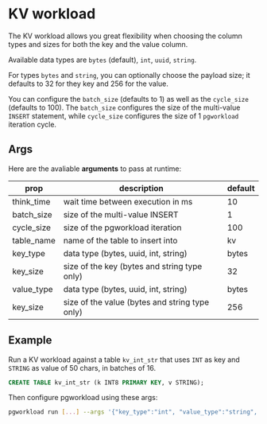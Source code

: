 # KV workload

The KV workload allows you great flexibility when choosing the column types and sizes for both the key and the value column.

Available data types are `bytes` (default), `int`, `uuid`, `string`.

For types `bytes` and `string`, you can optionally choose the payload size; it defaults to 32 for they key and 256 for the value.

You can configure the `batch_size` (defaults to 1) as well as the `cycle_size` (defaults to 100).
The `batch_size` configures the size of the multi-value `INSERT` statement, while `cycle_size` configures the size of 1 `pgworkload` iteration cycle.

## Args

Here are the avaliable **arguments** to pass at runtime:

| prop       | description                                    | default |
| ---------- | ---------------------------------------------- | ------- |
| think_time | wait time between execution in ms              | 10      |
| batch_size | size of the multi-value INSERT                 | 1       |
| cycle_size | size of the pgworkload iteration               | 100     |
| table_name | name of the table to insert into               | kv      |
| key_type   | data type (bytes, uuid, int, string)           | bytes   |
| key_size   | size of the key (bytes and string type only)   | 32      |
| value_type | data type (bytes, uuid, int, string)           | bytes   |
| key_size   | size of the value (bytes and string type only) | 256     |

## Example

Run a KV workload against a table `kv_int_str` that uses `INT` as key and `STRING` as value of 50 chars, in batches of 16.

```sql
CREATE TABLE kv_int_str (k INT8 PRIMARY KEY, v STRING);
```

Then configure pgworkload using these args:

```bash
pgworkload run [...] --args '{"key_type":"int", "value_type":"string", "value_size":50, "batch_size":16, "table_name":"kv_int_str"}'
```
